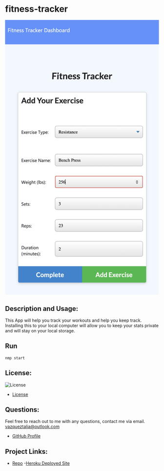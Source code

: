 # fitness-tracker
![demo](./public/demo.png)
## Description and Usage:
This App will help you track your workouts and help you keep track. Installing this to your local computer will allow you to keep your stats private and will stay on your local storage.
## Run
    nmp start
## License:
![License](https://img.shields.io/badge/License-MIT-yellow.svg)
- [License](https://opensource.org/licenses/MIT)
## Questions:
Feel free to reach out to me with any questions, contact me via email. vazqueztalia@outlook.com
- [GitHub Profile](https://github.com/taliavazquez)
## Project Links:
- [Repo](https://github.com/taliavazquez/https://github.com/taliavazquez/fitness-tracker)
-[Heroku Deployed Site](https://tv-fitness-app.herokuapp.com/)
